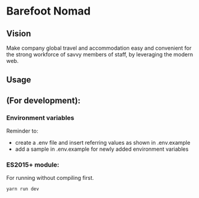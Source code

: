 # Barefoot Nomad

## Vision

Make company global travel and accommodation easy and convenient for the strong workforce of savvy members of staff, by leveraging the modern web.

## Usage

## (For development):

### Environment variables

Reminder to:

- create a .env file and insert referring values as shown in .env.example
- add a sample in .env.example for newly added environment variables

### ES2015+ module:

For running without compiling first.

```bash
yarn run dev
```